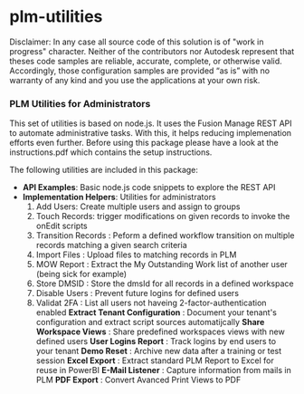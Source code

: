 # plm-utilities

Disclaimer: In any case all source code of this solution is of "work in progress" character. Neither of the contributors nor Autodesk represent that theses code samples are reliable, accurate, complete, or otherwise valid. Accordingly, those configuration samples are provided “as is” with no warranty of any kind and you use the applications at your own risk. 


### PLM Utilities for Administrators

This set of utilities is based on node.js. It uses the Fusion Manage REST API to automate administrative tasks. With this, it helps reducing implemenation efforts even further. 
Before using this package please have a look at the instructions.pdf which contains the setup instructions.

The following utilities are included in this package:

- **API Examples**: Basic node.js code snippets to explore the REST API
- **Implementation Helpers**: Utilities for administrators
    1. Add Users: Create multiple users and assign to groups
    2. Touch Records: trigger modifications on given records to invoke the onEdit scripts
    3. Transition Records : Peform a defined workflow transition on multiple records matching a given search criteria
    4. Import Files : Upload files to matching records in PLM
    5. MOW Report : Extract the My Outstanding Work list of another user (being sick for example)
    6. Store DMSID : Store the dmsId for all records in a defined workspace
    7. Disable Users : Prevent future logins for defined users
    8. Validat 2FA : List all users not haveing 2-factor-authentication enabled
**Extract Tenant Configuration** : Document your tenant's configuration and extract script sources automatijcally
**Share Workspace Views** : Share predefined workspaces views with new defined users
**User Logins Report** : Track logins by end users to your tenant
**Demo Reset** : Archive new data after a training or test session
**Excel Export** : Extract standard PLM Report to Excel for reuse in PowerBI
**E-Mail Listener** : Capture information from mails in PLM
**PDF Export** : Convert Avanced Print Views to PDF